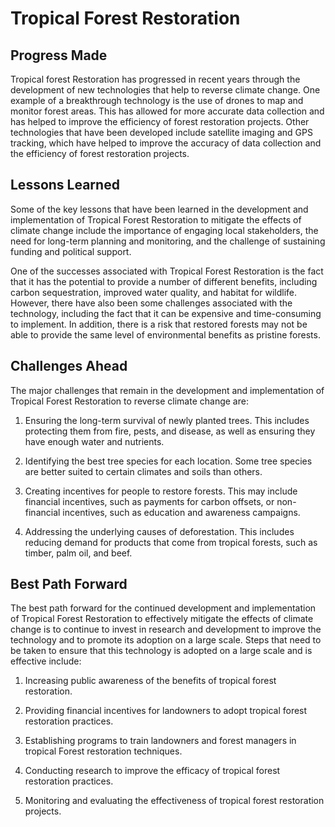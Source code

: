 # Tropical Forest Restoration

## Progress Made

Tropical forest Restoration has progressed in recent years through the development of new technologies that help to reverse climate change. One example of a breakthrough technology is the use of drones to map and monitor forest areas. This has allowed for more accurate data collection and has helped to improve the efficiency of forest restoration projects. Other technologies that have been developed include satellite imaging and GPS tracking, which have helped to improve the accuracy of data collection and the efficiency of forest restoration projects.

## Lessons Learned

Some of the key lessons that have been learned in the development and implementation of Tropical Forest Restoration to mitigate the effects of climate change include the importance of engaging local stakeholders, the need for long-term planning and monitoring, and the challenge of sustaining funding and political support.

One of the successes associated with Tropical Forest Restoration is the fact that it has the potential to provide a number of different benefits, including carbon sequestration, improved water quality, and habitat for wildlife. However, there have also been some challenges associated with the technology, including the fact that it can be expensive and time-consuming to implement. In addition, there is a risk that restored forests may not be able to provide the same level of environmental benefits as pristine forests.

## Challenges Ahead

The major challenges that remain in the development and implementation of Tropical Forest Restoration to reverse climate change are:

1. Ensuring the long-term survival of newly planted trees. This includes protecting them from fire, pests, and disease, as well as ensuring they have enough water and nutrients.

2. Identifying the best tree species for each location. Some tree species are better suited to certain climates and soils than others.

3. Creating incentives for people to restore forests. This may include financial incentives, such as payments for carbon offsets, or non-financial incentives, such as education and awareness campaigns.

4. Addressing the underlying causes of deforestation. This includes reducing demand for products that come from tropical forests, such as timber, palm oil, and beef.

## Best Path Forward

The best path forward for the continued development and implementation of Tropical Forest Restoration to effectively mitigate the effects of climate change is to continue to invest in research and development to improve the technology and to promote its adoption on a large scale. Steps that need to be taken to ensure that this technology is adopted on a large scale and is effective include:

1. Increasing public awareness of the benefits of tropical forest restoration.

2. Providing financial incentives for landowners to adopt tropical forest restoration practices.

3. Establishing programs to train landowners and forest managers in tropical Forest restoration techniques.

4. Conducting research to improve the efficacy of tropical forest restoration practices.

5. Monitoring and evaluating the effectiveness of tropical forest restoration projects.
